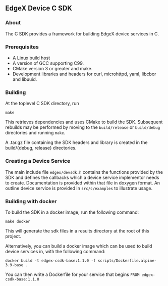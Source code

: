 ## EdgeX Device C SDK

### About

The C SDK provides a framework for building EdgeX device services in C.

### Prerequisites

* A Linux build host
* A version of GCC supporting C99.
* CMake version 3 or greater and make.
* Development libraries and headers for curl, microhttpd, yaml, libcbor and libuuid.

### Building

At the toplevel C SDK directory, run
```
make
```
This retrieves dependencies and uses CMake to build the SDK. Subsequent
rebuilds may be performed by moving to the ```build/release``` or
```build/debug``` directories and running ```make```.

A .tar.gz file containing the SDK headers and library is created in the
build/{debug, release} directories.

### Creating a Device Service

The main include file ```edgex/devsdk.h``` contains the functions provided by
the SDK and defines the callbacks which a device service implementor needs to
create. Documentation is provided within that file in doxygen format.
An outline device service is provided in ```src/c/examples``` to illustrate
usage.

### Building with docker

To build the SDK in a docker image, run the following command:

`make docker`

This will generate the sdk files in a results directory at the root of this project.

Alternatively, you can build a docker image which can be used to build device services in, with the following command:

`docker build -t edgex-csdk-base:1.1.0 -f scripts/Dockerfile.alpine-3.9-base .`

You can then write a Dockerfile for your service that begins `FROM edgex-csdk-base:1.1.0`
